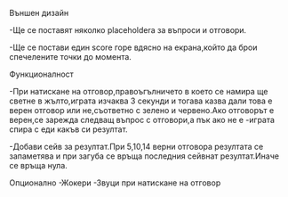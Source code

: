 
Външен дизайн


-Ще се поставят няколко placeholdera за въпроси и отговори.

-Ще се постави един score горе вдясно на екрана,който да брои спечелените точки до момента.

Функционалност

-При натискане на отговор,правоъгълничето в което се намира ще светне в жълто,играта изчаква 3 секунди и тогава казва дали това е верен отговор 
или не,съответно с зелено и червено.Ако отговорът е верен,се зарежда следващ въпрос с отговори,а пък ако не е -играта спира с еди какъв си резултат.

-Добави сейв за резултат.При 5,10,14 верни отговора резултата се запаметява и при загуба се връща последния сейвнат резултат.Иначе се връща нула.


Опционално
-Жокери
-Звуци при натискане на отговор
